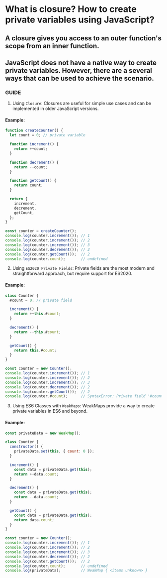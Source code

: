 # What is closure? How to create private variables using JavaScript?

## A closure gives you access to an outer function's scope from an inner function.

## JavaScript does not have a native way to create private variables. However, there are a several ways that can be used to achieve the scenario.

### GUIDE

1. Using `Closure`: Closures are useful for simple use cases and can be implemented in older JavaScript versions.

#### Example:

```js
function createCounter() {
  let count = 0; // private variable

  function increment() {
    return ++count;
  }

  function decrement() {
    return --count;
  }

  function getCount() {
    return count;
  }

  return {
    increment,
    decrement,
    getCount,
  };
}

const counter = createCounter();
console.log(counter.increment()); // 1
console.log(counter.increment()); // 2
console.log(counter.increment()); // 3
console.log(counter.decrement()); // 2
console.log(counter.getCount());  // 2
console.log(counter.count);       // undefined
```

2. Using `ES2020 Private Fields`: Private fields are the most modern and straightforward approach, but require support for ES2020.

#### Example:

```js
class Counter {
  #count = 0; // private field

  increment() {
    return ++this.#count;
  }

  decrement() {
    return --this.#count;
  }

  getCount() {
    return this.#count;
  }
}

const counter = new Counter();
console.log(counter.increment()); // 1
console.log(counter.increment()); // 2
console.log(counter.increment()); // 3
console.log(counter.decrement()); // 2
console.log(counter.getCount());  // 2
console.log(counter.#count);      // SyntaxError: Private field '#count' must be declared in an enclosing class
```

3. Using ES6 Classes with `WeakMaps`: WeakMaps provide a way to create private variables in ES6 and beyond.

#### Example:

```js
const privateData = new WeakMap();

class Counter {
  constructor() {
    privateData.set(this, { count: 0 });
  }

  increment() {
    const data = privateData.get(this);
    return ++data.count;
  }

  decrement() {
    const data = privateData.get(this);
    return --data.count;
  }

  getCount() {
    const data = privateData.get(this);
    return data.count;
  }
}

const counter = new Counter();
console.log(counter.increment()); // 1
console.log(counter.increment()); // 2
console.log(counter.increment()); // 3
console.log(counter.decrement()); // 2
console.log(counter.getCount());  // 2
console.log(counter.count);       // undefined
console.log(privateData);         // WeakMap { <items unknown> }
```
